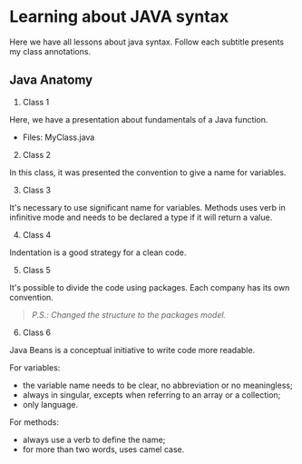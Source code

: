 # Learning about JAVA syntax

Here we have all lessons about java syntax. Follow each subtitle presents my class annotations.

## Java Anatomy

1. Class 1

Here, we have a presentation about fundamentals of a Java function.

- Files: MyClass.java

2. Class 2

In this class, it was presented the convention to give a name for variables.

3. Class 3

It's necessary to use significant name for variables. Methods uses verb in infinitive mode and needs to be declared a type if it will return a value.

4. Class 4

Indentation is a good strategy for a clean code.

5. Class 5

It's possible to divide the code using packages. Each company has its own convention.

> _P.S.: Changed the structure to the packages model._

6. Class 6

Java Beans is a conceptual initiative to write code more readable.

For variables:

- the variable name needs to be clear, no abbreviation or no meaningless;
- always in singular, excepts when referring to an array or a collection;
- only language.

For methods:

- always use a verb to define the name;
- for more than two words, uses camel case.
